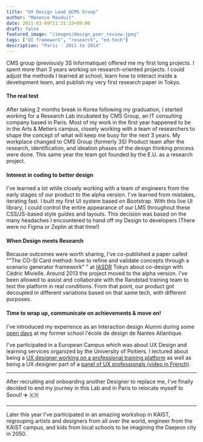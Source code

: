 ```yaml
---
title: "UX Design Lead @CMS Group"
author: "Maxence Mauduit"
date: 2011-03-09T11:31:33+09:00
draft: false
featured_image: "/images/design_peer_review.jpeg"
tags: ["UI framework", "research", "ed-tech"]
description: "Paris - 2011 to 2014"
---
```

CMS group (previously 3S Informatique) offered me my first long projects. I spent more than 3 years working on research-oriented projects. I could adjust the methods I learned at school, learn how to interact inside a development team, and publish my very first research paper in Tokyo.

#### The real test
After taking 2 months break in Korea following my graduation, I started working for a Research Lab incubated by CMS Group, an IT consulting company based in Paris. Most of my work in the first year happened to be in the Arts & Metiers campus, closely working with a team of researchers to shape the concept of what will keep me busy for the next 3 years. My workplace changed to CMS Group (formerly 3S) Product team after the research, identification, and ideation phases of the design thinking process were done. This same year the team got founded by the E.U. as a research project.

#### Interest in coding to better design
I've learned a lot while closely working with a team of engineers from the early stages of our product to the alpha version. I've learned from mistakes, iterating fast. I built my first UI system based on Bootstrap. With this live UI library, I could control the entire appearance of our LMS throughout these CSS/JS-based style guides and layouts. This decision was based on the many headaches I encountered to hand off my Design to developers (There were no Figma or Zeplin at that time!)

#### When Design meets Research
Because outcomes were worth sharing, I've co-published a paper called ""The CO-SI Card method: how to refine and validate concepts through a scenario generator framework" " at [IASDR](https://iasdr.net/) Tokyo about co-design with Cédric Mivielle.
Around 2013 the project moved to the alpha version. I've been allowed to assist and collaborate with the Randstad training team to test the platform in real conditions. From that point, our product got decoupled in different variations based on that same tech, with different purposes.

#### Time to wrap up, communicate on achievements & move on!
I've introduced my experience as an Interaction design Alumni during some [open days](https://www.lecolededesign.com/actualites/portes-ouvertes-2014-conferences-et-temoignages-d-anciens-1771) at my former school l'école de design de Nantes Atlantique.

I've participated in a European Campus which was about UX Design and learning services organized by the University of Poitiers. 
I lectured about being a [UX designer working on a professional training platform](https://uptv.univ-poitiers.fr/program/campus-europeen-d-ete-201s3etnbsp-ux-designetnbsp-l-experience-utilisateur-au-service-des-apprentissagesetnbsp/video/3890/vue-etquot-votre-universite-d-entreprise-etquot-de-la-conception-de-methodes-a-la-conception-d-un-service/index.html) as well as being a UX designer part of a [panel of UX professionals (video in French)](https://uptv.univ-poitiers.fr/program/campus-europeen-d-ete-2013etnbsp-ux-designetnbsp-l-experience-utilisateur-au-service-des-apprentissagesetnbsp/video/3897/ux-designer-metier-ou-phenomene-de-mode-l-avis-des-professionnels/index.html).

---
After recruiting and onboarding another Designer to replace me, I've finally decided to end my journey in this Lab and in Paris to relocate myself to Seoul! ✈️ 🇰🇷

---
Later this year I've participated in an amazing workshop in KAIST, regrouping artists and designers from all over the world, engineer from the KAIST campus, and kids from local schools to be imagining the Daejeon city in 2050. 
